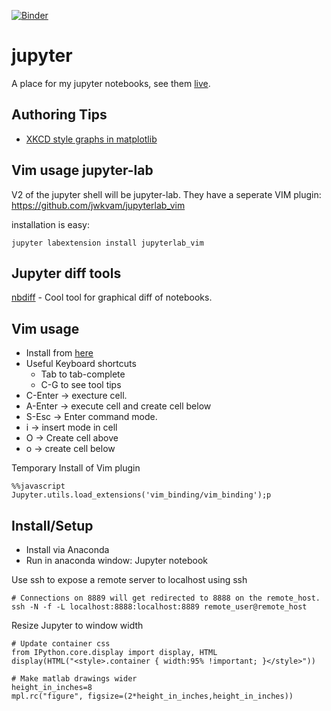 [![Binder](http://mybinder.org/badge.svg)](http://mybinder.org/repo/idvorkin/jupyter)

# jupyter
A place for my jupyter notebooks, see them [live](http://nbviewer.jupyter.org/github/idvorkin/jupyter).

## Authoring Tips
* [XKCD style graphs in matplotlib](http://nbviewer.jupyter.org/url/jakevdp.github.io/downloads/notebooks/XKCD_sketch_path.ipynb)

## Vim usage jupyter-lab
V2 of the jupyter shell will be jupyter-lab. They have a seperate VIM plugin:
https://github.com/jwkvam/jupyterlab_vim

installation is easy:

    jupyter labextension install jupyterlab_vim

## Jupyter diff tools

[nbdiff](https://github.com/jupyter/nbdime#installation) - Cool tool for graphical diff of notebooks.

## Vim usage
* Install from [here](https://github.com/lambdalisue/jupyter-vim-binding)
* Useful Keyboard shortcuts
    * Tab to tab-complete
    * C-G to see tool tips
* C-Enter -> execture cell.
* A-Enter -> execute cell and create cell below
* S-Esc -> Enter command mode.
* i -> insert mode in cell
* O -> Create cell above
* o -> create cell below

Temporary Install of Vim plugin

    %%javascript
    Jupyter.utils.load_extensions('vim_binding/vim_binding');p


## Install/Setup
* Install via Anaconda
* Run in anaconda window: Jupyter notebook

Use ssh to expose a remote server to localhost using ssh

    # Connections on 8889 will get redirected to 8888 on the remote_host.
    ssh -N -f -L localhost:8888:localhost:8889 remote_user@remote_host

Resize Jupyter to window width

    # Update container css
    from IPython.core.display import display, HTML
    display(HTML("<style>.container { width:95% !important; }</style>"))

    # Make matlab drawings wider
    height_in_inches=8
    mpl.rc("figure", figsize=(2*height_in_inches,height_in_inches))
